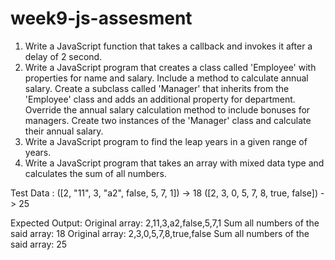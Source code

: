 # week9-js-assesment
1. Write a JavaScript function that takes a callback and invokes it after a delay of 2 second.
2. Write a JavaScript program that creates a class called 'Employee' with properties for name and salary.
   Include a method to calculate annual salary. Create a subclass called 'Manager' that inherits from the 'Employee' class and adds an
    additional property for department. Override the annual salary calculation method to include bonuses for managers.
   Create two instances of the 'Manager' class and calculate their annual salary.
3. Write a JavaScript program to find the leap years in a given range of years.
4. Write a JavaScript program that takes an array with mixed data type and calculates the sum of all numbers.

Test Data :
([2, "11", 3, "a2", false, 5, 7, 1]) -> 18
([2, 3, 0, 5, 7, 8, true, false]) -> 25


Expected Output:
Original array: 2,11,3,a2,false,5,7,1
Sum all numbers of the said array: 18
Original array: 2,3,0,5,7,8,true,false
Sum all numbers of the said array: 25
